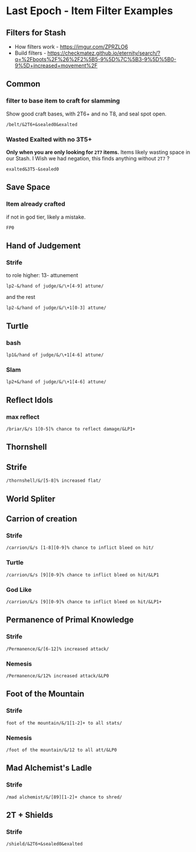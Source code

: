 # Last Epoch - Item Filter Examples

## Filters for Stash

- How filters work - https://imgur.com/ZPRZLO6
- Build filters - https://checkmatez.github.io/eternity/search/?q=%2Fboots%2F%26%2F2%5B5-9%5D%7C%5B3-9%5D%5B0-9%5D+increased+movement%2F


## Common

### filter to base item to craft for slamming

Show good craft bases, with 2T6+ and no T8, and seal spot open.
```
/belt/&2T6+&sealed0&exalted
```

### Wasted Exalted with no 3T5+ 

**Only when you are only looking for `2T7` items.**
Items likely wasting space in our Stash. 
I Wish we had negation, this finds anything without `2T7` ?  

```
exalted&3T5-&sealed0
```



## Save Space

### Item already crafted

if not in god tier, likely a mistake.
```text
FP0
```




## Hand of Judgement

### Strife
to role higher: 13- attunement
```
lp2-&/hand of judge/&/\+[4-9] attune/
```
and the rest
```
lp2-&/hand of judge/&/\+1[0-3] attune/
```

## Turtle

### bash


```
lp1&/hand of judge/&/\+1[4-6] attune/
```

### Slam


```
lp2+&/hand of judge/&/\+1[4-6] attune/
```

## Reflect Idols

### max reflect


```
/briar/&/s 1[0-5]% chance to reflect damage/&LP1+
```



## Thornshell

## Strife


```
/thornshell/&/[5-8]% increased flat/
```

## World Spliter



## Carrion of creation

### Strife

```
/carrion/&/s [1-8][0-9]% chance to inflict bleed on hit/
```
### Turtle

```
/carrion/&/s [9][0-9]% chance to inflict bleed on hit/&LP1
```
### God Like

```
/carrion/&/s [9][0-9]% chance to inflict bleed on hit/&LP1+
```


## Permanence of Primal Knowledge

### Strife

```
/Permanence/&/[6-12]% increased attack/
```

### Nemesis

```
/Permanence/&/12% increased attack/&LP0
```


## Foot of the Mountain

### Strife

```
foot of the mountain/&/1[1-2]+ to all stats/
```

### Nemesis

```
/foot of the mountain/&/12 to all att/&LP0
```

## Mad Alchemist's Ladle


### Strife

```
/mad alchemist/&/[89][1-2]+ chance to shred/
```

## 2T + Shields

### Strife

```
/shield/&2T6+&sealed0&exalted
```
